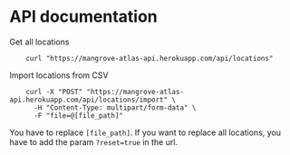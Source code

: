 # API documentation

Get all locations

```
    curl "https://mangrove-atlas-api.herokuapp.com/api/locations"
```

Import locations from CSV

```
    curl -X "POST" "https://mangrove-atlas-api.herokuapp.com/api/locations/import" \
      -H "Content-Type: multipart/form-data" \
      -F "file=@[file_path]"
```

You have to replace `[file_path]`.
If you want to replace all locations, you have to add the param `?reset=true` in the url.